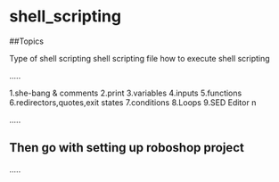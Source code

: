 # shell_scripting

##Topics

Type of shell scripting
shell scripting file
how to execute shell scripting

.....

1.she-bang & comments
2.print
3.variables
4.inputs
5.functions
6.redirectors,quotes,exit states
7.conditions
8.Loops
9.SED Editor n

.....
## Then go with setting up roboshop project
.....